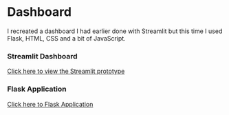 # Dashboard
I recreated a dashboard I had earlier done with Streamlit but this time I used Flask, HTML, CSS and a bit of JavaScript. <br>

### Streamlit Dashboard

<a href ="https://github.com/chetekei/production_dashboard_Streamlit">Click here to view the Streamlit prototype</a> <br>


### Flask Application

<a href ="https://production-dashboard-yq4d.onrender.com/">Click here to Flask Application</a> <br>



